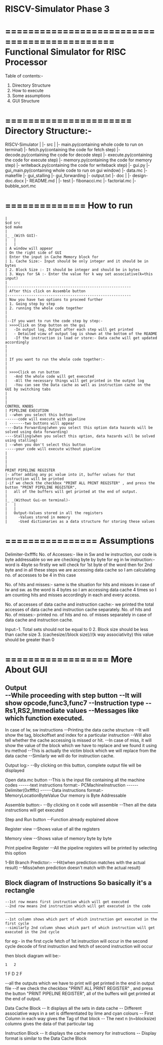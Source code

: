 # RISCV-Simulator Phase 3

=============================================
Functional Simulator for RISC Processor
=============================================

Table of contents:-
1. Directory Structure 
2. How to execute
3. Some assumptions
4. GUI Structure

======================
Directory Structure:-
======================

RISCV-Simulator
  |
  |- src
      |
      |- main.py(containing whole code to run on terminal)
      |- fetch.py(containing the code for fetch step)
      |- decode.py(containing the code for decode step)
      |- execute.py(containing the code for execute step)
      |- memory.py(containing the code for memory step) 
      |- writeback.py(containing the code for writeback step)
      |- gui.py
      |- gui_main.py(containing whole code to run on gui window)
      |- data.mc
      |- makefile
	  |- gui_stalling
	  |- gui_forwarding
	  |- output.txt
  |- doc
      |
      |- design-doc.docx
  |- README.md
      |
  |- test
      |- fibonacci.mc
      |- factorial.mc
      |- bubble_sort.mc

==============
How to run
==============
	|
	$cd src
	$cd make 
	|
	|_ _(With GUI)-
	|	|
	|	| 
	| A window will appear
	| On the right side of GUI
	| Enter the input in Cache Memory block for
	| 1. Cache Size:- Input should be only integer and it should be in bytes
	| 2. Block Size :- It should be integer and should be in bytes
	| 3. Ways for SA :- Enter the value for k way set associative(k=this input)
	|
	|---------------------------------------------------------
	| After this click on Assemble button
	|---------------------------------------------------------
	| Now you have two options to proceed further
	| 1. Going step by step
	| 2. running the whole code together
 	|
	|
	|--If you want to run the code step by step:-
	| >>>>Click on Step button on the gui 
	|	-In output log, Output after each step will get printed
	|	- Detailed view of output log is shown at the bottom of the README
	|	-If the instruction is load or store:- Data cache will get updated accordingly
	|
	|
	|
	| If you want to run the whole code together:-
	|
	|
	| >>>>Click on run button
	|	-And the whole code will get executed
	|	-All the necessary things will get printed in the output log
	| 	-You can see the Data cache as well as instruction cache on the GUI by switching tabs 
	|
	|
	| 
	CONTROL KNOBS
	| PIPELINE EXECUTION
	| --when you select this button
	------code will execute with pipeline
	| -------two buttons will appear
	----Data Forwarding(when you select this option data hazards will be solved using data forwarding)
	----Stalling(when you select this option, data hazards will be solved using stalling)
	| --when you don't select this button
	-----your code will execute without pipeline
	|
	|
	|
	|
	PRINT PIPELINE REGISTER
	|- after adding any pc value into it, buffer values for that instruction will be printed
	|-if we check the checkbox "PRINT ALL PRINT REGISTER" , and press the button "PRINT PIPELINE REGISTER",
  	|	all of the buffers will get printed at the end of output.
	|
	|_ _(Without Gui-on terminal)-
	|	|
	|	|
	|   Output-Values stored in all the registers
	| 	  -Values stored in memory
	| 	  -Used dictionaries as a data structure for storing these values
		
	
	 
================
Assumptions
================
Delimiter-0xffffc
No. of Accesses:- like in Sw and lw instruction, our code is byte addressable so we are checking byte by byte
for eg in lw instruction:- word is 4byte 
so firstly we will check for 1st byte of the word
then for 2nd byte 
and in all these steps we are accessing data cache 
so I am calculating no. of accesses to be 4 in this case

No. of hits and misses:- same is the situation for hits and misses in case of lw and sw. as the word is 4 bytes so I am accessing data cache 4 times so I am counting hits and misses accordingly in each and every access.

No. of accesses of data cache and instruction cache:- we printed the total accesses of data cache and instruction cache separately.
No. of hits and No. of misses:- printed no. of hits and no. of misses separately in case of data cache and instruction cache.

Input:-1. Total sets should not be equal to 0
	   2. Block size should be less than cache size
	   3. (cachesize//block size)//(k way associativity) this value should be greater than 0

==================
More About GUI
==================
Output  
--While proceeding with step button
--It will show opcode,func3,func7
--Instruction type
--Rs1,RS2,Immediate values
--Messages like which function executed.
-------------------------------------
In case of lw, sw instructions
--Printing the data cache structure
--It will show the tag, blockoffset and index for a particular instruction
--Will also tell whether the cache accessing is missed or hit.
--In case of miss, it will show the value of the block which we have to replace and we found it using lru method
--This is actually the victim block which we will replace from the data cache
--Similarly we will do for instruction cache.

Output log:-
--By clicking on this button, complete output file will be displayed

Open data.mc button
--This is the input file containing all the machine codes
------text instructions format:-
	PC<space>MachineInstruction
------Delimiter(0xffffc)
------Data instructions format:-
	MemoryLocation<space>ByteValue
	Our memory is Byte Addressable

Assemble button:-
--By clicking on it code will assemble
--Then all the data instructions will get executed

Step and Run button
--Function already explained above

Register view
--Shows value of all the registers

Memory view
--Shows value of memory byte by byte 
 
Print pipeline Register
--All the pipeline registers will be printed by selecting this option

1-Bit Branch Predictor:-
--Hit(when prediction matches with the actual result) 
--Miss(when prediction doesn't match with the actual result)


Block diagram of Instructions
So basically it's a rectangle 
---
	--1st row means first instruction which will get executed
	--2nd row means 2nd instruction which will get executed in the code
---
	--1st column shows which part of which instruction get executed in the first cycle
	--similarly 2nd column shows which part of which instruction will get executed in the 2nd cycle

for eg:- in the first cycle fetch of 1st instruction will occur
in the second cycle decode of first instruction and fetch of second instruction will occur

then block diagram will be:- 

	1	2
1	F	D
2		F

--all the outputs which we have to print will get printed in the end in output file
--if we check the checkbox "PRINT ALL PRINT REGISTER" , and press the button "PRINT PIPELINE REGISTER",
  all of the buffers will get printed at the end of output.

Data Cache Block
-- It displays all the sets in data cache
-- Different associative ways in a set is differentiated by lime and cyan colours
-- First Column in each way gives the Tag of that block
-- The next n (n=blocksize) columns gives the data of that particular tag

Instruction Block
-- It displays the cache memory for instructions
-- Display format is similar to the Data Cache Block
